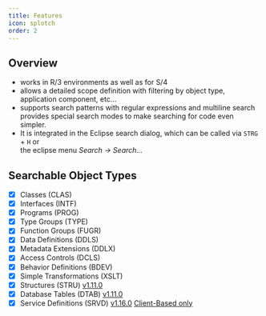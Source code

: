 ```yaml
---
title: Features
icon: splotch
order: 2
---
```


## Overview

- works in R/3 environments as well as for S/4
- allows a detailed scope definition with filtering by object type, application
  component, etc...
- supports search patterns with regular expressions and multiline search
  provides special search modes to make searching for code even simpler.
- It is integrated in the Eclipse search dialog, which can be called via `STRG` + `H` or  
  the eclipse menu *Search → Search...*

## Searchable Object Types

- [X] Classes (CLAS)
- [X] Interfaces (INTF)
- [X] Programs (PROG)
- [X] Type Groups (TYPE)
- [X] Function Groups (FUGR)
- [X] Data Definitions (DDLS)
- [X] Metadata Extensions (DDLX)
- [X] Access Controls (DCLS)
- [X] Behavior Definitions (BDEV)
- [X] Simple Transformations (XSLT)
- [X] Structures (STRU) <Badge type="tip" vertical="top">[v1.11.0](./release-notes.html#_1-11-0-2024-05-30)</Badge>
- [X] Database Tables (DTAB) <Badge type="tip" vertical="top">[v1.11.0](./release-notes.html#_1-11-0-2024-05-30)</Badge>
- [X] Service Definitions (SRVD) <Badge type="tip" vertical="top">[v1.16.0](./release-notes.html#_1-16-0-2025-08-15)</Badge> <Badge type="info" vertical="top">[Client-Based only](./README.md#client-based)</Badge>
